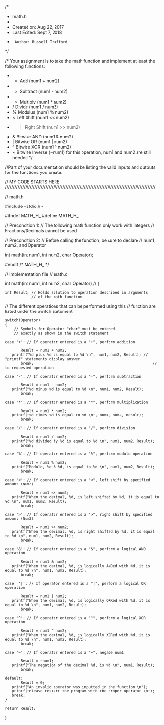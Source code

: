 #
/*
 * math.h
 *
 *  Created on: Aug 22, 2017
 * 	Last Edited: Sept 7, 2018
 *      Author: Russell Trafford
 */

/* Your assignment is to take the math function and implement at least the following functions:
 * + Add (num1 + num2)
 * - Subtract (num1 - num2)
 * * Multiply (num1 * num2)
 * / Divide (num1 / num2)
 * % Modulus (num1 % num2)
 * < Left Shift (num1 << num2)
 * > Right Shift (num1 >> num2)
 * & Bitwise AND (num1 & num2)
 * | Bitwise OR (num1 | num2)
 * ^ Bitwise XOR (num1 ^ num2)
 * ~ Bitwise Inverse (~num1) for this operation, num1 and num2 are still needed
*/

//Part of your documentation should be listing the valid inputs and outputs for the functions you create.


// MY CODE STARTS HERE         /////////////////////////////////////////////////////////////////////////////////////////////////

// math.h

#include <stdio.h>

#ifndef MATH_H_
#define MATH_H_

// Precondition 1:
// The following math function only work with integers
// Fractions/Decimals cannot be used

// Precondition 2: 
// Before calling the function, be sure to declare
// num1, num2, and Operator

int math(int num1, int num2, char Operator);


#endif /* MATH_H_ */

// Implementation file
// math.c


int math(int num1, int num2, char Operator) // 
{

    int Result; // Holds solution to operation described in arguments
                // of the math function 
    
// The different operations that can be performed using this 
// function are listed under the switch statement

    switch(Operator)
    {
        // Symbols for Operator "char" must be entered 
        // exactly as shown in the switch statement

    case '+': // If operator entered is a "+", perform addition 
        
           Result = num1 + num2;
	   printf("%d plus %d is equal to %d \n", num1, num2, Result); // "printf" statements display answer
           break;                                                      // to requested operation
        
    case '-': // If operator entered is a "-", perform subtraction 

           Result = num1 - num2;
	   printf("%d minus %d is equal to %d \n", num1, num2, Result);
           break;
           
    case '*': // If operator entered is a "*", perform multiplication 

           Result = num1 * num2;
	   printf("%d times %d is equal to %d \n", num1, num2, Result);
           break;

    case '/': // If operator entered is a "/", perform division 

           Result = num1 / num2;
	   printf("%d divided by %d is equal to %d \n", num1, num2, Result);
           break;

    case '%': // If operator entered is a "%", perform modulo operation 

           Result = num1 % num2;
	   printf("Modulo, %d % %d, is equal to %d \n", num1, num2, Result);
           break;
        
    case '<': // If operator entered is a "<", left shift by specified amount (Num2)
        
           Result = num1 << num2;
	   printf("When the decimal, %d, is left shifted by %d, it is equal to %d \n", num1, num2, Result);
           break;
        
    case '>': // If operator entered is a ">", right shift by specified amount (Num2)
        
           Result = num1 >> num2;
	   printf("When the decimal, %d, is right shifted by %d, it is equal to %d \n", num1, num2, Result);
           break;
        
    case '&': // If operator entered is a "&", perform a logical AND operation
        
           Result = num1 & num2;
	   printf("When the decimal, %d, is logically ANDed with %d, it is equal to %d \n", num1, num2, Result);
           break;
        
    case  '|': // If operator entered is a "|", perform a logical OR operation
          
           Result = num1 | num2;
	   printf("When the decimal, %d, is logically ORRed with %d, it is equal to %d \n", num1, num2, Result);
           break;
        
    case '^': // If operator entered is a "^", perform a logical XOR operation
        
           Result = num1 ^ num2;
	   printf("When the decimal, %d, is logically XORed with %d, it is equal to %d \n", num1, num2, Result);
           break;
        
    case '~': // If operator entered is a "~", negate num1
        
           Result = ~num1;
	   printf("The negation of the decimal %d, is %d \n", num1, Result);
           break;
        
    default:
           Result = 0;
	   printf("An invalid operator was inputted in the function \n");
	   printf("Please restart the program with the proper operator \n");
	   break;
	}

	return Result;
}
